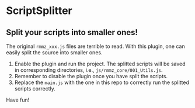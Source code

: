 # ScriptSplitter

## Split your scripts into smaller ones!
The original `rmmz_xxx.js` files are terrible to read. With this plugin, one
can easily split the source into smaller ones.

1. Enable the plugin and run the project. The splitted scripts will be saved in
    corresponding directories, i.e., `js/rmmz_core/001_Utils.js`.
2. Remember to disable the plugin once you have split the scripts.
3. Replace the `main.js` with the one in this repo to correctly run the splitted
    scripts correctly.

Have fun!
